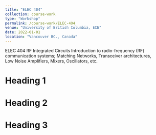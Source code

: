 ```yaml
---
title: "ELEC 404"
collection: course-work
type: "Workshop"
permalink: /course-work/ELEC-404
venue: "University of British Columbia, ECE"
date: 2022-01-01
location: "Vancouver BC., Canada"
---
```


ELEC 404
RF Integrated Circuits
Introduction to radio-frequency (RF) communication systems; Matching Networks, Transceiver architectures, Low Noise Amplifiers, Mixers, Oscillators, etc. 

<object data="{{ site.url }}{{ site.baseurl }}/syllabus/ELEC_404_info.pdf" width="1000" height="1000" type="application/pdf">
</object>

Heading 1
======

Heading 2
======

Heading 3
======
